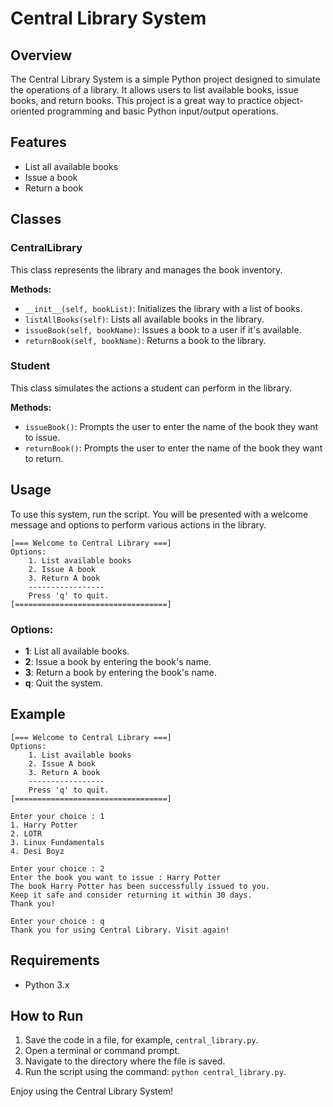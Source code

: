# Central Library System

## Overview
The Central Library System is a simple Python project designed to simulate the operations of a library. It allows users to list available books, issue books, and return books. This project is a great way to practice object-oriented programming and basic Python input/output operations.

## Features
- List all available books
- Issue a book
- Return a book

## Classes

### CentralLibrary
This class represents the library and manages the book inventory.

**Methods:**
- `__init__(self, bookList)`: Initializes the library with a list of books.
- `listAllBooks(self)`: Lists all available books in the library.
- `issueBook(self, bookName)`: Issues a book to a user if it's available.
- `returnBook(self, bookName)`: Returns a book to the library.

### Student
This class simulates the actions a student can perform in the library.

**Methods:**
- `issueBook()`: Prompts the user to enter the name of the book they want to issue.
- `returnBook()`: Prompts the user to enter the name of the book they want to return.

## Usage
To use this system, run the script. You will be presented with a welcome message and options to perform various actions in the library.

```plaintext
[=== Welcome to Central Library ===]
Options:
    1. List available books
    2. Issue A book
    3. Return A book
    -----------------
    Press 'q' to quit.
[==================================]
```

### Options:
- **1**: List all available books.
- **2**: Issue a book by entering the book's name.
- **3**: Return a book by entering the book's name.
- **q**: Quit the system.

## Example
```plaintext
[=== Welcome to Central Library ===]
Options:
    1. List available books
    2. Issue A book
    3. Return A book
    -----------------
    Press 'q' to quit.
[==================================]

Enter your choice : 1
1. Harry Potter
2. LOTR
3. Linux Fundamentals
4. Desi Boyz

Enter your choice : 2
Enter the book you want to issue : Harry Potter
The book Harry Potter has been successfully issued to you.
Keep it safe and consider returning it within 30 days.
Thank you!

Enter your choice : q
Thank you for using Central Library. Visit again!
```

## Requirements
- Python 3.x

## How to Run
1. Save the code in a file, for example, `central_library.py`.
2. Open a terminal or command prompt.
3. Navigate to the directory where the file is saved.
4. Run the script using the command: `python central_library.py`.

Enjoy using the Central Library System!
